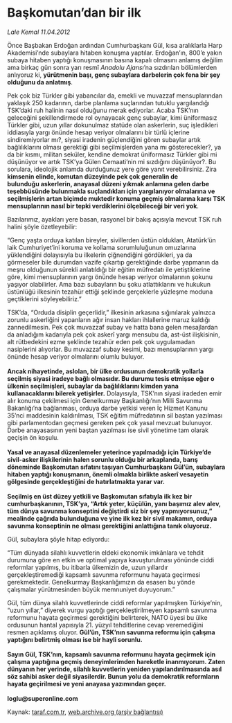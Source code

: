 # Başkomutan’dan bir ilk

*Lale Kemal 11.04.2012*

<div class="yazi"><p>Önce Başbakan Erdoğan ardından Cumhurbaşkanı Gül, kısa aralıklarla Harp Akademisi’nde subaylara hitaben konuşma yaptılar. Erdoğan’ın, 800’e yakın subaya hitaben yaptığı konuşmasının basına kapalı olmasını anlamış değilim ama birkaç gün sonra yarı resmî <i>Anadolu Ajansı</i>’na sızdırılan bölümlerden anlıyoruz ki, <b>yürütmenin başı, genç subaylara darbelerin çok fena bir şey olduğunu da anlatmış</b>.</p>
<p>Pek çok biz Türkler gibi yabancılar da, emekli ve muvazzaf mensuplarından yaklaşık 250 kadarının, darbe planlama suçlarından tutuklu yargılandığı TSK’daki ruh halinin nasıl olduğunu merak ediyorlar. Acaba TSK’nın geleceğini şekillendirmede rol oynayacak genç subaylar, kimi üniformasız Türkler gibi, uzun yıllar dokunulmaz statüde olan askerlerin, suç işledikleri iddiasıyla yargı önünde hesap veriyor olmalarını bir türlü içlerine sindiremiyorlar mı?, siyasi iradenin güçlendiğini gören subaylar artık bağlılıklarını olması gerektiği gibi seçilmişlerden yana mı gösterecekler?, ya da bir kısmı, militan seküler, kendine demokrat üniformasız Türkler gibi mi düşünüyor ve artık TSK’ya Gülen Cemaati’nin mi sızdığını düşünüyor?. Bu sorulara, ideolojik anlamda durduğunuz yere göre yanıt verebilirsiniz. Zira <b>kimsenin elinde, komutan düzeyinde pek çok generalin de bulunduğu askerlerin, anayasal düzeni yıkmak anlamına gelen darbe teşebbüsünde bulunmakla suçlandıkları için yargılanıyor olmalarına ve seçilmişlerin artan biçimde muktedir konuma geçmiş olmalarına karşı TSK mensuplarının nasıl bir tepki verdiklerini ölçebileceği bir veri yok</b>.</p>
<p>Bazılarımız, ayakları yere basan, rasyonel bir bakış açısıyla mevcut TSK ruh halini şöyle özetleyebilir:</p>
<p>“Genç yaşta orduya katılan bireyler, sivillerden üstün oldukları, Atatürk’ün laik Cumhuriyet’ini koruma ve kollama sorumluluğunun omuzlarına yüklendiğini dolayısıyla bu ilkelerin çiğnendiğini gördükleri, ya da görmeseler bile durumdan vazife çıkartıp gerektiğinde darbe yapmanın da meşru olduğunun sürekli anlatıldığı bir eğitim müfredatı ile yetiştiklerine göre, kimi mensuplarının yargı önünde hesap veriyor olmalarının şokunu yaşıyor olabilirler. Ama bazı subayların bu şoku atlattıklarını ve hukukun üstünlüğü ilkesinin tezahür ettiği şeklinde gerçeklerle yüzleşme moduna geçtiklerini söyleyebiliriz.”</p>
<p>TSK’da, “Orduda disiplin geçerlidir,” ilkesinin arkasına sığınılarak yalnızca zorunlu askerliğini yapanların ağır insan hakları ihlallerine maruz kaldığı zannedilmesin. Pek çok muvazzaf subay ve hatta bana gelen mesajlardan da anladığım kadarıyla pek çok askerî yargı mensubu da, ast-üst ilişkisinin, alt rütbedekini ezme şeklinde tezahür eden pek çok uygulamadan nasiplerini alıyorlar. Bu muvazzaf subay kesimi, bazı mensuplarının yargı önünde hesap veriyor olmalarını olumlu buluyor.<br/><br/><b>Ancak nihayetinde, aslolan, bir ülke ordusunun demokratik yollarla seçilmiş siyasi iradeye bağlı olmasıdır. Bu durumu tesis etmişse eğer o ülkenin seçilmişleri, subaylar da bağlılıklarını kimden yana kullanacaklarını bilerek yetişirler</b><b>.</b> Dolayısıyla, TSK’nın siyasi iradeden emir alır konuma çekilmesi için Genelkurmay Başkanlığı’nın Milli Savunma Bakanlığı’na bağlanması, orduya darbe yetkisi veren İç Hizmet Kanunu 35’nci maddesinin kaldırılması, TSK eğitim müfredatının sil baştan yazılması gibi parlamentodan geçmesi gereken pek çok yasal mevzuat bulunuyor. Darbe anayasasının yeni baştan yazılması ise sivil yönetime tam olarak geçişin ön koşulu.<br/><br/><b>Yasal ve anayasal düzenlemeler yeterince yapılmadığı için Türkiye’de sivil-asker ilişkilerinin halen sorunlu olduğu bir arkaplanda, barış döneminde Başkomutan sıfatını taşıyan Cumhurbaşkanı Gül’ün, subaylara hitaben yaptığı konuşmanın, önemli olmakla birlikte askerî vesayetin gölgesinde gerçekleştiğini de hatırlatmakta yarar var.<br/><br/></b><b>Seçilmiş en üst düzey yetkili ve Başkomutan sıfatıyla ilk kez bir cumhurbaşkanının, TSK’ya, “Artık yeter, küçülün, yanı başımız alev alev, tüm dünya savunma konseptini değiştirdi siz bir şey yapmıyorsunuz,” mealinde çağrıda bulunduğuna ve yine ilk kez bir sivil makamın, orduya savunma konseptinin ne olması gerektiğini anlattığına tanık oluyoruz.</b></p>
<p>Gül, subaylara şöyle hitap ediyordu:</p>
<p>“Tüm dünyada silahlı kuvvetlerin eldeki ekonomik imkânlara ve tehdit durumuna göre en etkin ve optimal yapıya kavuşturulması yönünde ciddi reformlar yapılmış, bu itibarla ülkemizin de, uzun yıllardır gerçekleştiremediği kapsamlı savunma reformunu hayata geçirmesi gerekmektedir. Genelkurmay Başkanlığımızın da esasen bu yönde çalışmalar yürütmesinden büyük memnuniyet duyuyorum.”</p>
<p>Gül, tüm dünya silahlı kuvvetlerinde ciddi reformlar yapılmışken Türkiye’nin, “uzun yıllar,” diyerek vurgu yaptığı gerçekleştirilmeyen kapsamlı savunma reformunu hayata geçirmesi gerektiğini belirterek, NATO üyesi bu ülke ordusunun hantal yapısıyla 21. yüzyıl tehditlerine cevap veremediğini resmen açıklamış oluyor. <b>Gül’ün, TSK’nın savunma reformu için çalışma yaptığını belirtmiş olması ise bir hayli sorunlu.<br/><br/></b><b>Sayın Gül, TSK’nın, kapsamlı savunma reformunu hayata geçirmek için çalışma yaptığına geçmiş deneyimlerimden hareketle inanmıyorum. Zaten dünyanın her yerinde, silahlı kuvvetlerin yeniden yapılandırılmasında asıl söz sahibi asker değil siyasilerdir. Bunun yolu da demokratik reformların hayata geçirilmesi ve yeni anayasa yazımından geçer.<br/><br/></b><b>loglu@superonline.com</b></p>
</div>

Kaynak: [taraf.com.tr](http://www.taraf.com.tr/lale-kemal/makale-baskomutan-dan-bir-ilk.htm), [web.archive.org (arşiv bağlantısı)](http://web.archive.org/web/20130817052025/http://www.taraf.com.tr/lale-kemal/makale-baskomutan-dan-bir-ilk.htm)
